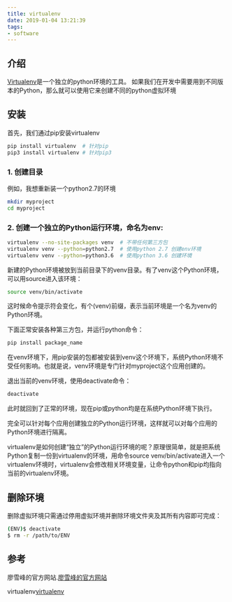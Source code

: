 ```yaml
---
title: virtualenv
date: 2019-01-04 13:21:39
tags:
- software
---
```


## 介绍
[Virtualenv](https://virtualenv.pypa.io/en/latest/)是一个独立的python环境的工具。
如果我们在开发中需要用到不同版本的Python，那么就可以使用它来创建不同的python虚拟环境

## 安装

首先，我们通过pip安装virtualenv
~~~bash
pip install virtualenv	# 针对pip
pip3 install virtualenv	# 针对pip3
~~~

### 1. 创建目录
例如，我想重新装一个python2.7的环境
~~~bash
mkdir myproject
cd myproject
~~~

### 2. 创建一个独立的Python运行环境，命名为env:
~~~bash
virtualenv --no-site-packages venv	# 不带任何第三方包
virtualenv venv --python=python2.7	# 使用python 2.7 创建env环境
virtualenv venv --python=python3.6	# 使用python 3.6 创建环境
~~~

新建的Python环境被放到当前目录下的venv目录。有了venv这个Python环境，可以用source进入该环境：
~~~bash
source venv/bin/activate
~~~
这时候命令提示符会变化，有个(venv)前缀，表示当前环境是一个名为venv的Python环境。

下面正常安装各种第三方包，并运行python命令：
~~~bash
pip install package_name
~~~
在venv环境下，用pip安装的包都被安装到venv这个环境下，系统Python环境不受任何影响。也就是说，venv环境是专门针对myproject这个应用创建的。

退出当前的venv环境，使用deactivate命令：
~~~bash
deactivate 
~~~
此时就回到了正常的环境，现在pip或python均是在系统Python环境下执行。

完全可以针对每个应用创建独立的Python运行环境，这样就可以对每个应用的Python环境进行隔离。

virtualenv是如何创建“独立”的Python运行环境的呢？原理很简单，就是把系统Python复制一份到virtualenv的环境，用命令source venv/bin/activate进入一个virtualenv环境时，virtualenv会修改相关环境变量，让命令python和pip均指向当前的virtualenv环境。

## 删除环境
删除虚拟环境只需通过停用虚拟环境并删除环境文件夹及其所有内容即可完成：
~~~bash
(ENV)$ deactivate
$ rm -r /path/to/ENV
~~~

## 参考
廖雪峰的官方网站.[廖雪峰的官方网站](https://www.liaoxuefeng.com/wiki/0014316089557264a6b348958f449949df42a6d3a2e542c000/001432712108300322c61f256c74803b43bfd65c6f8d0d0000)

virtualenv[virtualenv](https://virtualenv.pypa.io/en/latest/)
